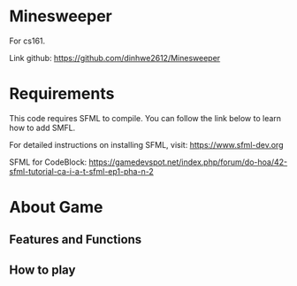 # Minesweeper
For cs161.

Link github: https://github.com/dinhwe2612/Minesweeper
# Requirements
This code requires SFML to compile. You can follow the link below to learn how to add SMFL.

For detailed instructions on installing SFML, visit: https://www.sfml-dev.org

SFML for CodeBlock: https://gamedevspot.net/index.php/forum/do-hoa/42-sfml-tutorial-ca-i-a-t-sfml-ep1-pha-n-2
# About Game
## Features and Functions

## How to play
